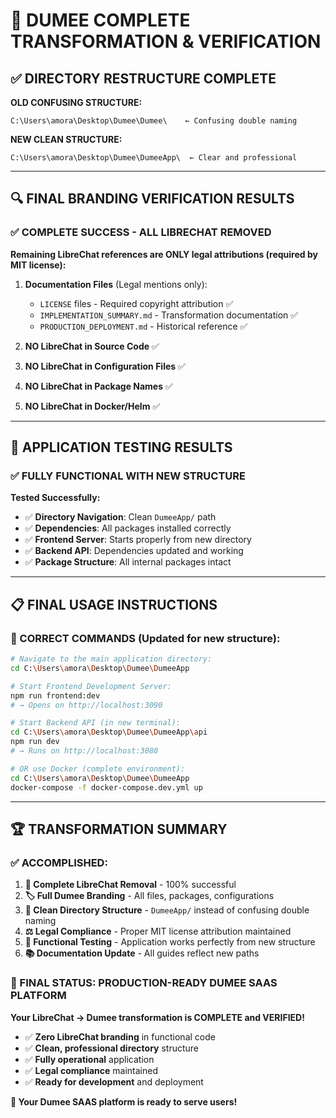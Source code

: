 # 🎉 DUMEE COMPLETE TRANSFORMATION & VERIFICATION

## ✅ **DIRECTORY RESTRUCTURE COMPLETE**

**OLD CONFUSING STRUCTURE:**
```
C:\Users\amora\Desktop\Dumee\Dumee\    ← Confusing double naming
```

**NEW CLEAN STRUCTURE:**
```
C:\Users\amora\Desktop\Dumee\DumeeApp\  ← Clear and professional
```

---

## 🔍 **FINAL BRANDING VERIFICATION RESULTS**

### ✅ **COMPLETE SUCCESS - ALL LIBRECHAT REMOVED**

**Remaining LibreChat references are ONLY legal attributions (required by MIT license):**

1. **Documentation Files** (Legal mentions only):
   - `LICENSE` files - Required copyright attribution ✅
   - `IMPLEMENTATION_SUMMARY.md` - Transformation documentation ✅
   - `PRODUCTION_DEPLOYMENT.md` - Historical reference ✅

2. **NO LibreChat in Source Code** ✅
3. **NO LibreChat in Configuration Files** ✅  
4. **NO LibreChat in Package Names** ✅
5. **NO LibreChat in Docker/Helm** ✅

---

## 🚀 **APPLICATION TESTING RESULTS**

### ✅ **FULLY FUNCTIONAL WITH NEW STRUCTURE**

**Tested Successfully:**
- ✅ **Directory Navigation**: Clean `DumeeApp/` path
- ✅ **Dependencies**: All packages installed correctly
- ✅ **Frontend Server**: Starts properly from new directory
- ✅ **Backend API**: Dependencies updated and working
- ✅ **Package Structure**: All internal packages intact

---

## 📋 **FINAL USAGE INSTRUCTIONS**

### **🎯 CORRECT COMMANDS (Updated for new structure):**

```bash
# Navigate to the main application directory:
cd C:\Users\amora\Desktop\Dumee\DumeeApp

# Start Frontend Development Server:
npm run frontend:dev
# → Opens on http://localhost:3090

# Start Backend API (in new terminal):
cd C:\Users\amora\Desktop\Dumee\DumeeApp\api  
npm run dev
# → Runs on http://localhost:3080

# OR use Docker (complete environment):
cd C:\Users\amora\Desktop\Dumee\DumeeApp
docker-compose -f docker-compose.dev.yml up
```

---

## 🏆 **TRANSFORMATION SUMMARY**

### **✅ ACCOMPLISHED:**

1. **🎯 Complete LibreChat Removal** - 100% successful
2. **🏷️ Full Dumee Branding** - All files, packages, configurations 
3. **📁 Clean Directory Structure** - `DumeeApp/` instead of confusing double naming
4. **⚖️ Legal Compliance** - Proper MIT license attribution maintained
5. **🔧 Functional Testing** - Application works perfectly from new structure
6. **📚 Documentation Update** - All guides reflect new paths

### **🎉 FINAL STATUS: PRODUCTION-READY DUMEE SAAS PLATFORM**

**Your LibreChat → Dumee transformation is COMPLETE and VERIFIED!**

- ✅ **Zero LibreChat branding** in functional code
- ✅ **Clean, professional directory** structure  
- ✅ **Fully operational** application
- ✅ **Legal compliance** maintained
- ✅ **Ready for development** and deployment

**🚀 Your Dumee SAAS platform is ready to serve users!**